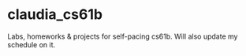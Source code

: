 # claudia_cs61b
Labs, homeworks &amp; projects for self-pacing cs61b. Will also update my schedule on it.
